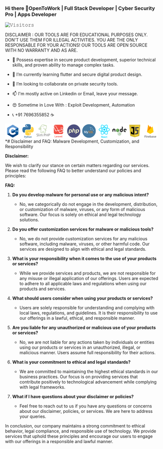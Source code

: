 ### Hi there 👋OpenToWork | Full Stack Developer | Cyber Security Pro | Apps Developer

![𝚅𝚒𝚜𝚒𝚝𝚘𝚛𝚜](https://visitor-badge.laobi.icu/badge?page_id=ajayrandhawa.ajayrandhawa&title=𝚅𝚒𝚜𝚒𝚝𝚘𝚛𝚜 )

DISCLAIMER : OUR TOOLS ARE FOR EDUCATIONAL PURPOSES ONLY. DON'T USE THEM FOR ILLEGAL ACTIVITIES. YOU ARE THE ONLY RESPONSABLE FOR YOUR ACTIONS! OUR TOOLS ARE OPEN SOURCE WITH NO WARRANTY AND AS ARE.

- 🔭 Possess expertise in secure product development, superior technical
skills, and proven ability to manage complex tasks.

- 🌱 I’m currently learning flutter and secure digital product design.

- 👯 I’m looking to collaborate on private security tools.

- 📫 I'm mostly active on Linkedin or Email, leave your message.


- 😍 Sometime in Love With : Exploit Development, Automation 

- 📞 +91 7696355852 ☕️


<img align="left" alt="C" width="50px" src="https://raw.githubusercontent.com/ajayrandhawa/ajayrandhawa/master/cplus.png" />
<img align="left" alt="C" width="50px" src="https://raw.githubusercontent.com/ajayrandhawa/ajayrandhawa/master/python.png" />
<img align="left" alt="C" width="50px" src="https://raw.githubusercontent.com/ajayrandhawa/ajayrandhawa/master/slim.png" />
<img align="left" alt="C" width="50px" src="https://raw.githubusercontent.com/ajayrandhawa/ajayrandhawa/master/laravel.png" />
<img align="left" alt="C" width="50px" src="https://raw.githubusercontent.com/ajayrandhawa/ajayrandhawa/master/php.png" />
<img align="left" alt="C" width="50px" src="https://raw.githubusercontent.com/ajayrandhawa/ajayrandhawa/master/mysql.png" />
<img align="left" alt="C" width="50px" src="https://raw.githubusercontent.com/ajayrandhawa/ajayrandhawa/master/react.png" />
<img align="left" alt="C" width="50px" src="https://raw.githubusercontent.com/ajayrandhawa/ajayrandhawa/master/node.png" />
<img  align="left" alt="C" width="50px" src="https://raw.githubusercontent.com/ajayrandhawa/ajayrandhawa/master/javascript.png" />
<img align="left" alt="C" width="50px" src="https://raw.githubusercontent.com/ajayrandhawa/ajayrandhawa/master/firebase.png" />



*# Disclaimer and FAQ: Malware Development, Customization, and Responsibility

**Disclaimer:**

We wish to clarify our stance on certain matters regarding our services. Please read the following FAQ to better understand our policies and principles:

**FAQ:**

1. **Do you develop malware for personal use or any malicious intent?**
   - No, we categorically do not engage in the development, distribution, or customization of malware, viruses, or any form of malicious software. Our focus is solely on ethical and legal technology solutions.

2. **Do you offer customization services for malware or malicious tools?**
   - No, we do not provide customization services for any malicious software, including malware, viruses, or other harmful code. Our services are designed to align with ethical and legal standards.

3. **What is your responsibility when it comes to the use of your products or services?**
   - While we provide services and products, we are not responsible for any misuse or illegal application of our offerings. Users are expected to adhere to all applicable laws and regulations when using our products and services.

4. **What should users consider when using your products or services?**
   - Users are solely responsible for understanding and complying with local laws, regulations, and guidelines. It is their responsibility to use our offerings in a lawful, ethical, and responsible manner.

5. **Are you liable for any unauthorized or malicious use of your products or services?**
   - No, we are not liable for any actions taken by individuals or entities using our products or services in an unauthorized, illegal, or malicious manner. Users assume full responsibility for their actions.

6. **What is your commitment to ethical and legal standards?**
   - We are committed to maintaining the highest ethical standards in our business practices. Our focus is on providing services that contribute positively to technological advancement while complying with legal frameworks.

7. **What if I have questions about your disclaimer or policies?**
   - Feel free to reach out to us if you have any questions or concerns about our disclaimer, policies, or services. We are here to address your queries.

In conclusion, our company maintains a strong commitment to ethical behavior, legal compliance, and responsible use of technology. We provide services that uphold these principles and encourage our users to engage with our offerings in a responsible and lawful manner.


  


